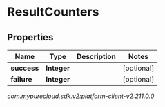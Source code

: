 # ResultCounters


## Properties

| Name | Type | Description | Notes |
| ------------ | ------------- | ------------- | ------------- |
| **success** | **Integer** |  |  [optional] |
| **failure** | **Integer** |  |  [optional] |




_com.mypurecloud.sdk.v2:platform-client-v2:211.0.0_
